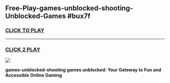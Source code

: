 
## Free-Play-games-unblocked-shooting-Unblocked-Games #bux7f
<h3>
<a href="https://news.freeplayer.one?title=games-unblocked-shooting&ref=8M">CLICK TO PLAY</a></h3>
<hr>

<h3>
<a href="https://news.freeplayer.one?title=games-unblocked-shooting&ref=8M">CLICK 2 PLAY</a>
  
</h3>

<a href="https://news.freeplayer.one?title=games-unblocked-shooting&ref=8M"><img src="https://clearcache.store/games.png"></a>


**games-unblocked-shooting games unblocked: Your Gateway to Fun and Accessible Online Gaming**
